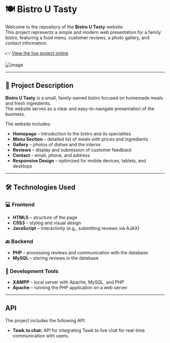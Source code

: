# 🍽️ Bistro U Tasty

Welcome to the repository of the **Bistro U Tasty** website.  
This project represents a simple and modern web presentation for a family bistro, featuring a food menu, customer reviews, a photo gallery, and contact information.

👉 [View the live project online](http://bistro.wz.cz:8080)

![image](https://github.com/user-attachments/assets/7cbf9131-9ea8-4c99-adf1-17f45d2f9cac)

---

## 🧾 Project Description

**Bistro U Tasty** is a small, family-owned bistro focused on homemade meals and fresh ingredients.  
The website serves as a clear and easy-to-navigate presentation of the business.

The website includes:

- **Homepage** – introduction to the bistro and its specialties  
- **Menu Section** – detailed list of meals with prices and ingredients  
- **Gallery** – photos of dishes and the interior  
- **Reviews** – display and submission of customer feedback  
- **Contact** – email, phone, and address  
- **Responsive Design** – optimized for mobile devices, tablets, and desktops

---

## 🛠️ Technologies Used

### 💻 Frontend

- **HTML5** – structure of the page  
- **CSS3** – styling and visual design  
- **JavaScript** – interactivity (e.g., submitting reviews via AJAX)

### 🔙 Backend

- **PHP** – processing reviews and communication with the database  
- **MySQL** – storing reviews in the database

### 🧰 Development Tools

- **XAMPP** – local server with Apache, MySQL, and PHP  
- **Apache** – running the PHP application on a web server

---

## API

The project includes the following API:

- **Tawk.to chat:** API for integrating Tawk.to live chat for real-time communication with users.
